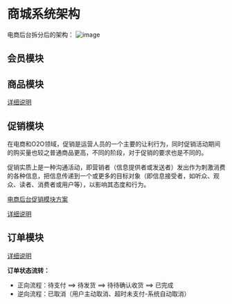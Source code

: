 # 商城系统架构

电商后台拆分后的架构：
![image](https://user-images.githubusercontent.com/13992911/115986751-4ee9be00-a5e4-11eb-95e9-f06a107194de.png)



## 会员模块

## 商品模块
[详细说明](https://github.com/TFdream/system-design-notes/issues/7)

## 促销模块
在电商和O2O领域，促销是运营人员的一个主要的让利行为，同时促销活动期间的购买量也较之普通商品更高，不同的阶段，对于促销的要求也是不同的。

促销实质上是一种沟通活动，即营销者（信息提供者或发送者）发出作为刺激消费的各种信息，把信息传递到一个或更多的目标对象（即信息接受者，如听众、观众、读者、消费者或用户等），以影响其态度和行为。

[电商后台促销模块方案](http://www.woshipm.com/pd/741573.html)

[详细说明](Activity.md)

## 订单模块
[详细说明](Order.md)

**订单状态流转：**
* 正向流程：待支付 ==> 待发货 ==> 待待确认收货 ==> 已完成
* 逆向流程：已取消（用户主动取消、超时未支付-系统自动取消）
